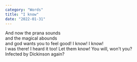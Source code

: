 ```yaml
---
category: "Words" 
title: "I know"
date: "2022-01-31"
---
```


And now the prana sounds  
and the magical abounds  
and god wants you to feel good! I know! I know!  
I was there! I heard it too! Let them know! 
You will, won't you?  
Infected by Dickinson again?  


